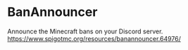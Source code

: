 # BanAnnouncer

Announce the Minecraft bans on your Discord server. https://www.spigotmc.org/resources/banannouncer.64976/
